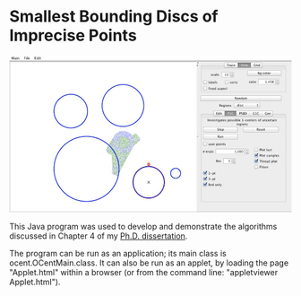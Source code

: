 Smallest Bounding Discs of Imprecise Points
===========

![Screen shot.](screenshot.jpg)

This Java program was used to develop and demonstrate the algorithms 
discussed in Chapter 4 of my [Ph.D. dissertation](https://circle.ubc.ca/handle/2429/38084).

The program can be run as an application; its main class is ocent.OCentMain.class.
It can also be run as an applet, by loading the page "Applet.html" within a browser
(or from the command line: "appletviewer Applet.html").


